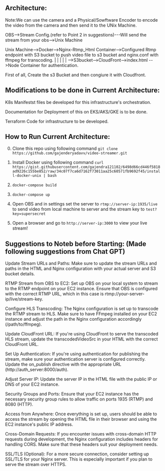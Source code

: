 ## Architecture:

Note:We can use the camera and a Physical/Sowftware Encoder to encode the video from the camera and then send it to the UNix Machine.

OBS-->Stream Config.(refer to Point 2 in suggestions)---Will send the stream from your obs-->Unix Machine

Unix Machine-->Docker-->Nginx-Rtmp_Html Container-->Configured Rtmp endpoint with S3 bucket to push video file to s3 bucket and nginx.conf with ffmpeg for transcoding.
                    |                                                                                              |
                    |                                                                                              |
                    |                                                                                              \-->S3bucket-->CloudFront-->index.html
                    \-->Node Container for authentication.


First of all, Create the s3 Bucket and then congiure it with Cloudfront.

## Modifications to be done in Current Architecture:

K8s Manifestst files be developed for this infrastructure's orchestration.

Documentation for Deployment of this on EKS/AKS/GKE is to be done.

Terraform Code for infrastructure to be developed.

## How to Run Current Architecture:

0. Clone this repo using following command
    `git clone https://github.com/gajenderyadavv/video-streamer.git`
1. Install Docker using following command
    `curl https://gist.githubusercontent.com/gajendra121102/6498d66cd446f5818ad9226c155be852/raw/34c07f7ca6d7162f73011aa25c60571fb9692f45/install-docker-unix | bash`

2. `docker-compose build`
3. `docker-compose up`
4. Open OBS and in settings set the server to `rtmp://server-ip:1935/live` to send video from local machine to server and the stream key to `test?key=supersecret`
5. Open a browser and go to `http://server-ip:3000` to view your live stream!

## Suggestions to Noteb before Starting: (Made following suggestions from Chat GPT)

Update Stream URLs and Paths:
Make sure to update the stream URLs and paths in the HTML and Nginx configuration with your actual server and S3 bucket details.

RTMP Stream from OBS to EC2:
Set up OBS on your local system to stream to the RTMP endpoint on your EC2 instance. Ensure that OBS is configured with the correct RTMP URL, which in this case is rtmp://your-server-ip/live/stream-key.

Configure HLS Transcoding:
The Nginx configuration is set up to transcode the RTMP stream to HLS. Make sure to have FFmpeg installed on your EC2 instance and adjust the path in the Nginx configuration accordingly (/path/to/ffmpeg).

Update CloudFront URL:
If you're using CloudFront to serve the transcoded HLS stream, update the transcodedVideoSrc in your HTML with the correct CloudFront URL.

Set Up Authentication:
If you're using authentication for publishing the stream, make sure your authentication server is configured correctly. Update the on_publish directive with the appropriate URL (http://auth_server:8000/auth).

Adjust Server IP:
Update the server IP in the HTML file with the public IP or DNS of your EC2 instance.

Security Groups and Ports:
Ensure that your EC2 instance has the necessary security group rules to allow traffic on ports 1935 (RTMP) and 8080 (HTTP).

Access from Anywhere:
Once everything is set up, users should be able to access the stream by opening the HTML file in their browser and using the EC2 instance's public IP address.

Cross-Domain Requests:
If you encounter issues with cross-domain HTTP requests during development, the Nginx configuration includes headers for handling CORS. Make sure that these headers suit your deployment needs.

SSL/TLS (Optional):
For a more secure connection, consider setting up SSL/TLS for your Nginx server. This is especially important if you plan to serve the stream over HTTPS.

